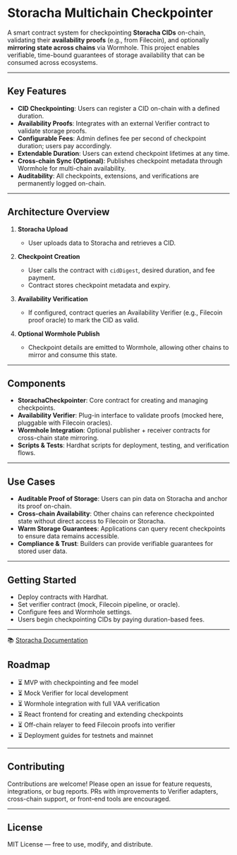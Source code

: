 # Storacha Multichain Checkpointer

A smart contract system for checkpointing **Storacha CIDs** on-chain, validating their **availability proofs** (e.g., from Filecoin), and optionally **mirroring state across chains** via Wormhole. This project enables verifiable, time-bound guarantees of storage availability that can be consumed across ecosystems.

---

## Key Features

* **CID Checkpointing**: Users can register a CID on-chain with a defined duration.
* **Availability Proofs**: Integrates with an external Verifier contract to validate storage proofs.
* **Configurable Fees**: Admin defines fee per second of checkpoint duration; users pay accordingly.
* **Extendable Duration**: Users can extend checkpoint lifetimes at any time.
* **Cross-chain Sync (Optional)**: Publishes checkpoint metadata through Wormhole for multi-chain availability.
* **Auditability**: All checkpoints, extensions, and verifications are permanently logged on-chain.

---

## Architecture Overview

1. **Storacha Upload**

   * User uploads data to Storacha and retrieves a CID.

2. **Checkpoint Creation**

   * User calls the contract with `cidDigest`, desired duration, and fee payment.
   * Contract stores checkpoint metadata and expiry.

3. **Availability Verification**

   * If configured, contract queries an Availability Verifier (e.g., Filecoin proof oracle) to mark the CID as valid.

4. **Optional Wormhole Publish**

   * Checkpoint details are emitted to Wormhole, allowing other chains to mirror and consume this state.

---

## Components

* **StorachaCheckpointer**: Core contract for creating and managing checkpoints.
* **Availability Verifier**: Plug-in interface to validate proofs (mocked here, pluggable with Filecoin oracles).
* **Wormhole Integration**: Optional publisher + receiver contracts for cross-chain state mirroring.
* **Scripts & Tests**: Hardhat scripts for deployment, testing, and verification flows.

---

## Use Cases

* **Auditable Proof of Storage**: Users can pin data on Storacha and anchor its proof on-chain.
* **Cross-chain Availability**: Other chains can reference checkpointed state without direct access to Filecoin or Storacha.
* **Warm Storage Guarantees**: Applications can query recent checkpoints to ensure data remains accessible.
* **Compliance & Trust**: Builders can provide verifiable guarantees for stored user data.

---

## Getting Started

* Deploy contracts with Hardhat.
* Set verifier contract (mock, Filecoin pipeline, or oracle).
* Configure fees and Wormhole settings.
* Users begin checkpointing CIDs by paying duration-based fees.

---

📚 <span style="color:red">[Storacha Documentation](https://docs.storacha.network)</span> 

## Roadmap

* ⏳ MVP with checkpointing and fee model
* ⏳ Mock Verifier for local development
* ⏳ Wormhole integration with full VAA verification
* ⏳ React frontend for creating and extending checkpoints
* ⏳ Off-chain relayer to feed Filecoin proofs into verifier
* ⏳ Deployment guides for testnets and mainnet

---

## Contributing

Contributions are welcome! Please open an issue for feature requests, integrations, or bug reports. PRs with improvements to Verifier adapters, cross-chain support, or front-end tools are encouraged.

---

## License

MIT License — free to use, modify, and distribute.

